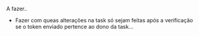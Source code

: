 A fazer..

- Fazer com queas alterações na task só sejam feitas após a verificação se  o token enviado pertence ao dono da task...